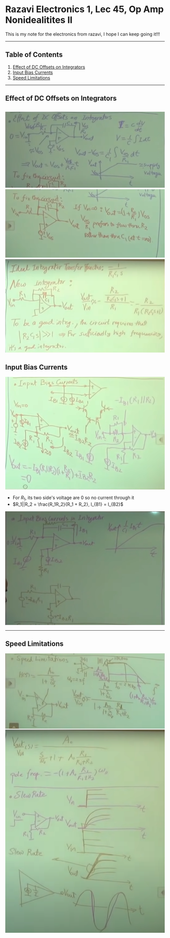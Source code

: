 # Razavi Electronics 1, Lec 45, Op Amp Nonidealitites II

This is my note for the electronics from razavi, I hope I can keep going it!!!

---

## Table of Contents
1. [Effect of DC Offsets on Integrators](#effect-of-dc-offsets-on-integrators)
2. [Input Bias Currents](#input-bias-currents)
3. [Speed Limitations](#speed-limitations)



---
## Effect of DC Offsets on Integrators
![](/images/DCoffsetIntegrator.png)
![](/images/FixedCircuitIntegrator.png)
![](/images/ConditionIntegrator.png)
---
## Input Bias Currents
![](/images/InputBiasCurrentOpAmp.png)
+ For $R_1$, its two side's voltage are 0 so no current through it
+ $R_1||R_2 = \frac{R_1R_2}{R_1 + R_2}, I_{B1} = I_{B2}$
  
![](/images/DCBiasIntegrator.png)

---
## Speed Limitations
![](/images/SpeedLimitationOpAmp.png)
![](/images/SlewRate.png)


 